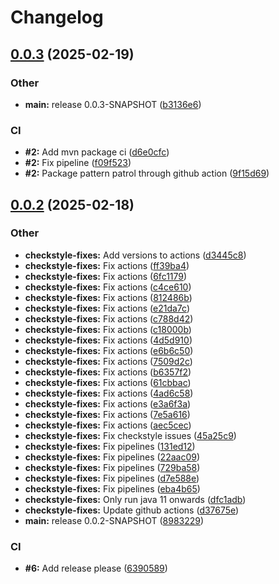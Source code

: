 # Changelog

## [0.0.3](https://github.com/Pattern-Patrol/pattern-patrol/compare/v0.0.2...v0.0.3) (2025-02-19)


### Other

* **main:** release 0.0.3-SNAPSHOT ([b3136e6](https://github.com/Pattern-Patrol/pattern-patrol/commit/b3136e62783c2436c13289023aa83335701efbba))


### CI

* **#2:** Add mvn package ci ([d6e0cfc](https://github.com/Pattern-Patrol/pattern-patrol/commit/d6e0cfce5ce48501a8cf566a282b4bd80d105ccb))
* **#2:** Fix pipeline ([f09f523](https://github.com/Pattern-Patrol/pattern-patrol/commit/f09f523456808d6ae302cb25a0f209b85acfe956))
* **#2:** Package pattern patrol through github action ([9f15d69](https://github.com/Pattern-Patrol/pattern-patrol/commit/9f15d6997e9851e8b142ce8c99e0f6a1e26f3021))

## [0.0.2](https://github.com/Pattern-Patrol/pattern-patrol/compare/v0.0.1...v0.0.2) (2025-02-18)


### Other

* **checkstyle-fixes:** Add versions to actions ([d3445c8](https://github.com/Pattern-Patrol/pattern-patrol/commit/d3445c8a891298ff09ab1f57518d2f01f972be83))
* **checkstyle-fixes:** Fix actions ([ff39ba4](https://github.com/Pattern-Patrol/pattern-patrol/commit/ff39ba48373c64462c214ccd98ad30efe2073ecb))
* **checkstyle-fixes:** Fix actions ([6fc1179](https://github.com/Pattern-Patrol/pattern-patrol/commit/6fc1179007965a3da2bc25af3b6ddd2fcdcf45dd))
* **checkstyle-fixes:** Fix actions ([c4ce610](https://github.com/Pattern-Patrol/pattern-patrol/commit/c4ce610dd5cf94165d2617d1dc80a8cc92fe7a98))
* **checkstyle-fixes:** Fix actions ([812486b](https://github.com/Pattern-Patrol/pattern-patrol/commit/812486b39ac6943a56c2c7d998828f1d2b59861c))
* **checkstyle-fixes:** Fix actions ([e21da7c](https://github.com/Pattern-Patrol/pattern-patrol/commit/e21da7c12c9fb1f5f87ab8e3aa2ca7904e1bc8a7))
* **checkstyle-fixes:** Fix actions ([c788d42](https://github.com/Pattern-Patrol/pattern-patrol/commit/c788d42fc5cefd56e8adf06c80c9058463567b01))
* **checkstyle-fixes:** Fix actions ([c18000b](https://github.com/Pattern-Patrol/pattern-patrol/commit/c18000be5a83a50a962197587b203c99aac70062))
* **checkstyle-fixes:** Fix actions ([4d5d910](https://github.com/Pattern-Patrol/pattern-patrol/commit/4d5d910d10d40a1ee0147c67f618c7d9a571f19e))
* **checkstyle-fixes:** Fix actions ([e6b6c50](https://github.com/Pattern-Patrol/pattern-patrol/commit/e6b6c50f995d871fd73041dee27ba6d75706e987))
* **checkstyle-fixes:** Fix actions ([7509d2c](https://github.com/Pattern-Patrol/pattern-patrol/commit/7509d2c2a3262abbd0a5b6963236ee9d9e8afa24))
* **checkstyle-fixes:** Fix actions ([b6357f2](https://github.com/Pattern-Patrol/pattern-patrol/commit/b6357f2a58eb239caaa2ca6c2cd3ada1c62421cd))
* **checkstyle-fixes:** Fix actions ([61cbbac](https://github.com/Pattern-Patrol/pattern-patrol/commit/61cbbac72a69457c14e16b42e8bfc0e6fbce9099))
* **checkstyle-fixes:** Fix actions ([4ad6c58](https://github.com/Pattern-Patrol/pattern-patrol/commit/4ad6c5826723c777240cdf78c6b8ac0b187df63d))
* **checkstyle-fixes:** Fix actions ([e3a6f3a](https://github.com/Pattern-Patrol/pattern-patrol/commit/e3a6f3a9b42aef65d41a0a50260f3dd920786369))
* **checkstyle-fixes:** Fix actions ([7e5a616](https://github.com/Pattern-Patrol/pattern-patrol/commit/7e5a616abcffb53e7a680cfc7ad9ba8273b2aebf))
* **checkstyle-fixes:** Fix actions ([aec5cec](https://github.com/Pattern-Patrol/pattern-patrol/commit/aec5cec993b2d249f5b625cf993139891c034fd7))
* **checkstyle-fixes:** Fix checkstyle issues ([45a25c9](https://github.com/Pattern-Patrol/pattern-patrol/commit/45a25c9524f12f525f51da701da488d795839b97))
* **checkstyle-fixes:** Fix pipelines ([131ed12](https://github.com/Pattern-Patrol/pattern-patrol/commit/131ed12b3e2f837b8d18fc47920cf32bd75ae28e))
* **checkstyle-fixes:** Fix pipelines ([22aac09](https://github.com/Pattern-Patrol/pattern-patrol/commit/22aac09feb6ea7f702a19a8a7beab801a7990026))
* **checkstyle-fixes:** Fix pipelines ([729ba58](https://github.com/Pattern-Patrol/pattern-patrol/commit/729ba5876ed42d7367f2b78410b2e9516817fe3e))
* **checkstyle-fixes:** Fix pipelines ([d7e588e](https://github.com/Pattern-Patrol/pattern-patrol/commit/d7e588ed776fcdefae55059a5a6022e20cde68bc))
* **checkstyle-fixes:** Fix pipelines ([eba4b65](https://github.com/Pattern-Patrol/pattern-patrol/commit/eba4b65fd6e11fd6ff8a14b5ec62f5ee5b4f6619))
* **checkstyle-fixes:** Only run java 11 onwards ([dfc1adb](https://github.com/Pattern-Patrol/pattern-patrol/commit/dfc1adbd8e84f464f7e9176d7d1d4c8083ddc8f3))
* **checkstyle-fixes:** Update github actions ([d37675e](https://github.com/Pattern-Patrol/pattern-patrol/commit/d37675e01d53e24f18b813088514a8b18fc853d3))
* **main:** release 0.0.2-SNAPSHOT ([8983229](https://github.com/Pattern-Patrol/pattern-patrol/commit/898322931fa52c27dd481fcaf4b2d6176f1fe77a))


### CI

* **#6:** Add release please ([6390589](https://github.com/Pattern-Patrol/pattern-patrol/commit/6390589878ff58aa5dbea2e64b7c7476ba13facb))
